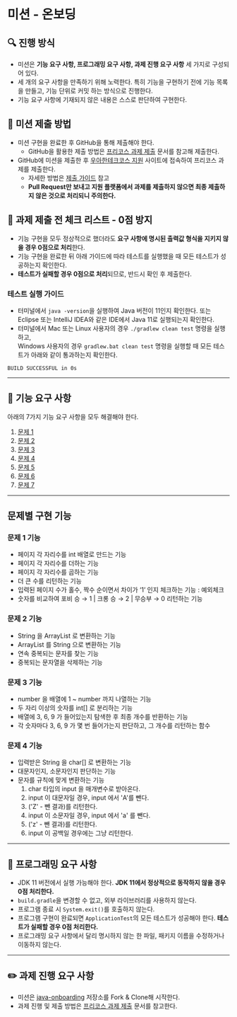 # 미션 - 온보딩

## 🔍 진행 방식

- 미션은 **기능 요구 사항, 프로그래밍 요구 사항, 과제 진행 요구 사항** 세 가지로 구성되어 있다.
- 세 개의 요구 사항을 만족하기 위해 노력한다. 특히 기능을 구현하기 전에 기능 목록을 만들고, 기능 단위로 커밋 하는 방식으로 진행한다.
- 기능 요구 사항에 기재되지 않은 내용은 스스로 판단하여 구현한다.

## 📮 미션 제출 방법

- 미션 구현을 완료한 후 GitHub을 통해 제출해야 한다.
    - GitHub을 활용한 제출 방법은 [프리코스 과제 제출](https://github.com/woowacourse/woowacourse-docs/tree/master/precourse) 문서를 참고해
      제출한다.
- GitHub에 미션을 제출한 후 [우아한테크코스 지원](https://apply.techcourse.co.kr) 사이트에 접속하여 프리코스 과제를 제출한다.
    - 자세한 방법은 [제출 가이드](https://github.com/woowacourse/woowacourse-docs/tree/master/precourse#제출-가이드) 참고
    - **Pull Request만 보내고 지원 플랫폼에서 과제를 제출하지 않으면 최종 제출하지 않은 것으로 처리되니 주의한다.**

## 🚨 과제 제출 전 체크 리스트 - 0점 방지

- 기능 구현을 모두 정상적으로 했더라도 **요구 사항에 명시된 출력값 형식을 지키지 않을 경우 0점으로 처리**한다.
- 기능 구현을 완료한 뒤 아래 가이드에 따라 테스트를 실행했을 때 모든 테스트가 성공하는지 확인한다.
- **테스트가 실패할 경우 0점으로 처리**되므로, 반드시 확인 후 제출한다.

### 테스트 실행 가이드

- 터미널에서 `java -version`을 실행하여 Java 버전이 11인지 확인한다. 또는 Eclipse 또는 IntelliJ IDEA와 같은 IDE에서 Java 11로 실행되는지 확인한다.
- 터미널에서 Mac 또는 Linux 사용자의 경우 `./gradlew clean test` 명령을 실행하고,   
  Windows 사용자의 경우  `gradlew.bat clean test` 명령을 실행할 때 모든 테스트가 아래와 같이 통과하는지 확인한다.

```
BUILD SUCCESSFUL in 0s
```

---

## 🚀 기능 요구 사항
아래의 7가지 기능 요구 사항을 모두 해결해야 한다.

1. [문제 1](./docs/PROBLEM1.md)
2. [문제 2](./docs/PROBLEM2.md)
3. [문제 3](./docs/PROBLEM3.md)
4. [문제 4](./docs/PROBLEM4.md)
5. [문제 5](./docs/PROBLEM5.md)
6. [문제 6](./docs/PROBLEM6.md)
7. [문제 7](./docs/PROBLEM7.md)

---

## 문제별 구현 기능
### 문제 1 기능
- 페이지 각 자리수를 int 배열로 만드는 기능
- 페이지 각 자리수를 더하는 기능
- 페이지 각 자리수를 곱하는 기능
- 더 큰 수를 리턴하는 기능
- 입력된 페이지 수가 홀수, 짝수 순이면서 차이가 ‘1’ 인지 체크하는 기능 : 예외체크
- 숫자를 비교하여 포비 승 → 1 | 크롱 승 → 2 | 무승부 → 0 리턴하는 기능

### 문제 2 기능
- String 을 ArrayList 로 변환하는 기능
- ArrayList 를 String 으로 변환하는 기능
- 연속 중복되는 문자를 찾는 기능
- 중복되는 문자열을 삭제하는 기능

### 문제 3 기능
- number 을 배열에 1 ~ number 까지 나열하는 기능
- 두 자리 이상의 숫자를 int[] 로 분리하는 기능
- 배열에 3, 6, 9 가 들어있는지 탐색한 후 최종 개수를 반환하는 기능
- 각 숫자마다 3, 6, 9 가 몇 번 들어가는지 판단하고, 그 개수를 리턴하는 함수

### 문제 4 기능
- 입력받은 String 을 char[] 로 변환하는 기능
- 대문자인지, 소문자인지 판단하는 기능
- 문자를 규칙에 맞게 변환하는 기능
  1. char 타입의 input 을 매개변수로 받아온다.
  2. input 이 대문자일 경우, input 에서 'A'를 뺀다.
  3. ('Z' - 뺀 결과)를 리턴한다.
  4. input 이 소문자일 경우, input 에서 'a' 를 뺀다.
  5. ('z' - 뺀 결과)를 리턴한다.
  6. input 이 공백일 경우에는 그냥 리턴한다.

---

## 🎯 프로그래밍 요구 사항

- JDK 11 버전에서 실행 가능해야 한다. **JDK 11에서 정상적으로 동작하지 않을 경우 0점 처리한다.**
- `build.gradle`을 변경할 수 없고, 외부 라이브러리를 사용하지 않는다.
- 프로그램 종료 시 `System.exit()`를 호출하지 않는다.
- 프로그램 구현이 완료되면 `ApplicationTest`의 모든 테스트가 성공해야 한다. **테스트가 실패할 경우 0점 처리한다.**
- 프로그래밍 요구 사항에서 달리 명시하지 않는 한 파일, 패키지 이름을 수정하거나 이동하지 않는다.

---

## ✏️ 과제 진행 요구 사항

- 미션은 [java-onboarding](https://github.com/woowacourse-precourse/java-onboarding) 저장소를 Fork & Clone해 시작한다.
- 과제 진행 및 제출 방법은 [프리코스 과제 제출](https://github.com/woowacourse/woowacourse-docs/tree/master/precourse) 문서를 참고한다.

